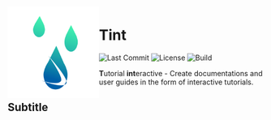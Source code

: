 <img align="left" width="180" height="180" alt="Tint logo" src="https://raw.githubusercontent.com/Nichtgian/tint/master/resources/tint.svg" />

# Tint
![Last Commit](https://img.shields.io/github/last-commit/nichtgian/tint?color=ff69b4)
![License](https://img.shields.io/github/license/nichtgian/tint)
![Build](https://github.com/SirCremefresh/tint/workflows/Build%20Backend/badge.svg)
<br/>

**T**utorial **int**eractive - Create documentations and user guides in the form of interactive tutorials.

## Subtitle


